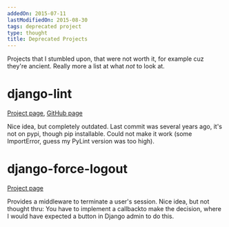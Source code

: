 ```yaml
---
addedOn: 2015-07-11
lastModifiedOn: 2015-08-30
tags: deprecated project
type: thought
title: Deprecated Projects
---
```

Projects that I stumbled upon, that were not worth it,
for example cuz they're ancient.
Really more a list at what *not* to look at.

# django-lint

[Project page](https://chris-lamb.co.uk/projects/django-lint), [GitHub page](https://github.com/lamby/django-lint)

Nice idea, but completely outdated. Last commit was several years ago, it's not on pypi, though pip installable.
Could not make it work (some ImportError, guess my PyLint version was too high).

# django-force-logout

[Project page](https://github.com/thread/django-force-logout)

Provides a middleware to terminate a user's session. Nice idea, but not thought thru: You have to implement a callbackto make the decision, where I would have expected a button in Django admin to do this.
